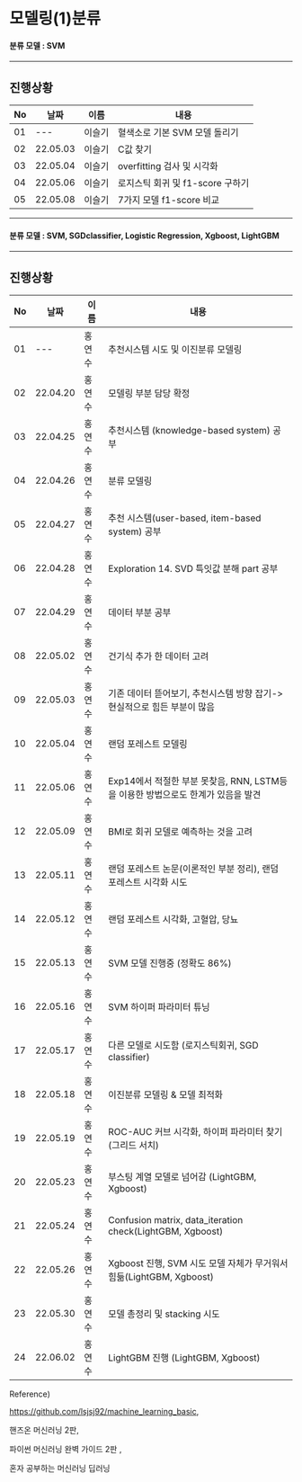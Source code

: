 # 모델링(1)분류

#### 분류 모델 : SVM 
---
## 진행상황

|No|날짜|이름|내용|
|---|---|---|---|
|01|---|이슬기|혈색소로 기본 SVM 모델 돌리기|
|02|22.05.03|이슬기|C값 찾기|
|03|22.05.04|이슬기|overfitting 검사 및 시각화|
|04|22.05.06|이슬기|로지스틱 회귀 및 f1-score 구하기|
|05|22.05.08|이슬기|7가지 모델 f1-score 비교|


---
#### 분류 모델 : SVM, SGDclassifier, Logistic Regression, Xgboost, LightGBM
---
## 진행상황

|No|날짜|이름|내용|
|---|---|---|-------------------|
|01|---|홍연수|추천시스템 시도 및 이진분류 모델링|
|02|22.04.20|홍연수|모델링 부분 담당 확정|
|03|22.04.25|홍연수|추천시스템 (knowledge-based system) 공부|
|04|22.04.26|홍연수|분류 모델링|
|05|22.04.27|홍연수|추천 시스템(user-based, item-based system) 공부|
|06|22.04.28|홍연수|Exploration 14. SVD 특잇값 분해 part 공부|
|07|22.04.29|홍연수|데이터 부분 공부|
|08|22.05.02|홍연수|건기식 추가 한 데이터 고려|
|09|22.05.03|홍연수|기존 데이터 뜯어보기, 추천시스템 방향 잡기-> 현실적으로 힘든 부분이 많음|
|10|22.05.04|홍연수|랜덤 포레스트 모델링|
|11|22.05.06|홍연수|Exp14에서 적절한 부분 못찾음, RNN, LSTM등을 이용한 방법으로도 한계가 있음을 발견|
|12|22.05.09|홍연수|BMI로 회귀 모델로 예측하는 것을 고려|
|13|22.05.11|홍연수|랜덤 포레스트 논문(이론적인 부분 정리), 랜덤 포레스트 시각화 시도|
|14|22.05.12|홍연수|랜덤 포레스트 시각화, 고혈압, 당뇨|
|15|22.05.13|홍연수|SVM 모델 진행중 (정확도 86%)|
|16|22.05.16|홍연수|SVM 하이퍼 파라미터 튜닝|
|17|22.05.17|홍연수|다른 모델로 시도함 (로지스틱회귀, SGD classifier)|
|18|22.05.18|홍연수|이진분류 모델링 & 모델 최적화|
|19|22.05.19|홍연수|ROC-AUC 커브 시각화, 하이퍼 파라미터 찾기(그리드 서치)|
|20|22.05.23|홍연수|부스팅 계열 모델로 넘어감 (LightGBM, Xgboost)|
|21|22.05.24|홍연수|Confusion matrix, data_iteration check(LightGBM, Xgboost)|
|22|22.05.26|홍연수|Xgboost 진행, SVM 시도 모델 자체가 무거워서 힘듦(LightGBM, Xgboost)|
|23|22.05.30|홍연수|모델 총정리 및 stacking 시도|
|24|22.06.02|홍연수|LightGBM 진행 (LightGBM, Xgboost)|

Reference)

https://github.com/lsjsj92/machine_learning_basic,

핸즈온 머신러닝 2판,

파이썬 머신러닝 완벽 가이드 2판 ,

혼자 공부하는 머신러닝 딥러닝









